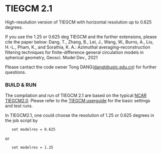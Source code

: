 # TIEGCM 2.1
High-resolution version of TIEGCM with horizontal resolution up to 0.625 degrees.

If you use the 1.25 or 0.625 deg TIEGCM and the further extensions, please cite the paper below:
Dang, T., Zhang, B., Lei, J., Wang, W., Burns, A., Liu, H.-L., Pham, K., and Sorathia, K. A.: Azimuthal averaging–reconstruction filtering techniques for finite-difference general circulation models in spherical geometry, Geosci. Model Dev., 2021

Please cantact the code owner Tong DANG(dangt@ustc.edu.cn) for further questions.                                                                                           

### BUILD & RUN
The compilation and run of TIEGCM 2.1 are based on the typical [NCAR TIEGCM2.0](https://www.hao.ucar.edu/modeling/tgcm/tie.php).
Please refer to the [TIEGCM userguide](https://www.hao.ucar.edu/modeling/tgcm/tiegcm2.0/userguide/userguide.pdf) for the basic settings and test runs.

In TIEGCM2.1, one could choose the resolution of 1.25 or 0.625 degrees in the job script by
```
   set modelres = 0.625
```
or
```
   set modelres = 1.25
```


